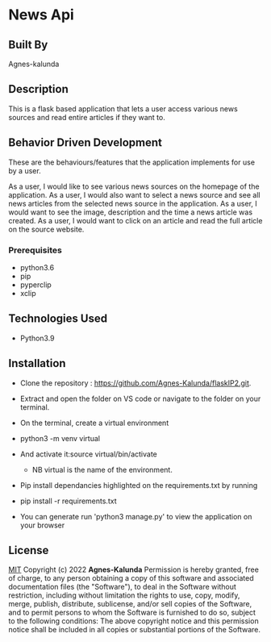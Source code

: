 
# News Api
## Built By 
Agnes-kalunda
## Description
This is a flask based application that lets a user access various news sources and read entire articles if they want to.

## Behavior Driven Development
These are the behaviours/features that the application implements for use by a user.


As a user, I would like to see various news sources on the homepage of the application.
As a user, I would also want to select a news source and see all news articles from the selected news source in the application.
As a user, I would want to see the image, description and the time a news article was created.
As a user, I would want to click on an article and read the full article on the source website.


### Prerequisites
* python3.6
* pip
* pyperclip
* xclip


## Technologies Used
* Python3.9

## Installation

* Clone the repository : https://github.com/Agnes-Kalunda/flaskIP2.git.
* Extract and open the folder on VS code or navigate to the folder on your terminal.
* On the terminal, create a virtual environment
* python3 -m venv virtual
* And activate it:source virtual/bin/activate
    * NB virtual is the name of the environment.

* Pip install dependancies highlighted on the requirements.txt by running
* pip install -r requirements.txt
* You can generate run 'python3 manage.py' to view the application on your browser



## License
[MIT](https://choosealicense.com/licenses/mit/)
Copyright (c) 2022 **Agnes-Kalunda**
Permission is hereby granted, free of charge, to any person obtaining a copy of this software and associated documentation files (the "Software"), to deal in the Software without restriction, including without limitation the rights to use, copy, modify, merge, publish, distribute, sublicense, and/or sell copies of the Software, and to permit persons to whom the Software is furnished to do so, subject to the following conditions:
The above copyright notice and this permission notice shall be included in all copies or substantial portions of the Software.
